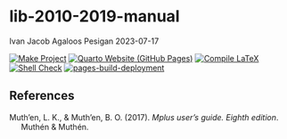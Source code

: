 lib-2010-2019-manual
================
Ivan Jacob Agaloos Pesigan
2023-07-17

<!-- README.md is generated from .setup/readme/README.Rmd. Please edit that file -->
<!-- badges: start -->

[![Make
Project](https://github.com/ijapesigan/lib-2010-2019-manual/actions/workflows/make.yml/badge.svg)](https://github.com/ijapesigan/lib-2010-2019-manual/actions/workflows/make.yml)
[![Quarto Website (GitHub
Pages)](https://github.com/ijapesigan/lib-2010-2019-manual/actions/workflows/quarto-gh-pages.yml/badge.svg)](https://github.com/ijapesigan/lib-2010-2019-manual/actions/workflows/quarto-gh-pages.yml)
[![Compile
LaTeX](https://github.com/ijapesigan/lib-2010-2019-manual/actions/workflows/latex.yml/badge.svg)](https://github.com/ijapesigan/lib-2010-2019-manual/actions/workflows/latex.yml)
[![Shell
Check](https://github.com/ijapesigan/lib-2010-2019-manual/actions/workflows/shellcheck.yml/badge.svg)](https://github.com/ijapesigan/lib-2010-2019-manual/actions/workflows/shellcheck.yml)
[![pages-build-deployment](https://github.com/ijapesigan/lib-2010-2019-manual/actions/workflows/pages/pages-build-deployment/badge.svg)](https://github.com/ijapesigan/lib-2010-2019-manual/actions/workflows/pages/pages-build-deployment)
<!-- badges: end -->

## References

<div id="refs" class="references csl-bib-body hanging-indent"
line-spacing="2">

<div id="ref-Muthen-Muthen-2017" class="csl-entry">

Muth’en, L. K., & Muth’en, B. O. (2017). *Mplus user’s guide. Eighth
edition*. Muthén & Muthén.

</div>

</div>
